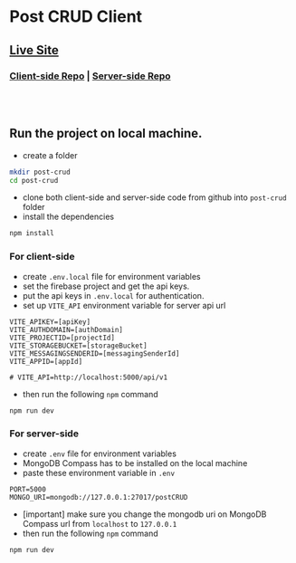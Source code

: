# Post CRUD Client

## [Live Site](https://post-crud-c2d70.web.app/)

### [Client-side Repo](https://github.com/StepAsideLiL/post-crud-client) | [Server-side Repo](https://github.com/StepAsideLiL/post-crud-server)

<br>
<br>

## Run the project on local machine.

- create a folder

```bash
mkdir post-crud
cd post-crud
```

- clone both client-side and server-side code from github into `post-crud` folder
- install the dependencies

```bash
npm install
```

### For client-side

- create `.env.local` file for environment variables
- set the firebase project and get the api keys.
- put the api keys in `.env.local` for authentication.
- set up `VITE_API` environment variable for server api url

```.env
VITE_APIKEY=[apiKey]
VITE_AUTHDOMAIN=[authDomain]
VITE_PROJECTID=[projectId]
VITE_STORAGEBUCKET=[storageBucket]
VITE_MESSAGINGSENDERID=[messagingSenderId]
VITE_APPID=[appId]

# VITE_API=http://localhost:5000/api/v1
```

- then run the following `npm` command

```bash
npm run dev
```

### For server-side

- create `.env` file for environment variables
- MongoDB Compass has to be installed on the local machine
- paste these environment variable in `.env`

```.env
PORT=5000
MONGO_URI=mongodb://127.0.0.1:27017/postCRUD
```

- [important] make sure you change the mongodb uri on MongoDB Compass url from `localhost` to `127.0.0.1`
- then run the following `npm` command

```bash
npm run dev
```
